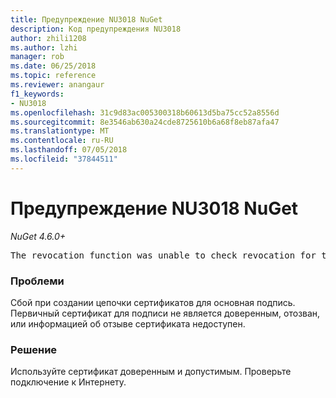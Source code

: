 ```yaml
---
title: Предупреждение NU3018 NuGet
description: Код предупреждения NU3018
author: zhili1208
ms.author: lzhi
manager: rob
ms.date: 06/25/2018
ms.topic: reference
ms.reviewer: anangaur
f1_keywords:
- NU3018
ms.openlocfilehash: 31c9d83ac005300318b60613d5ba75cc52a8556d
ms.sourcegitcommit: 8e3546ab630a24cde8725610b6a68f8eb87afa47
ms.translationtype: MT
ms.contentlocale: ru-RU
ms.lasthandoff: 07/05/2018
ms.locfileid: "37844511"
---
```

# <a name="nuget-warning-nu3018"></a>Предупреждение NU3018 NuGet

*NuGet 4.6.0+*

<pre>The revocation function was unable to check revocation for the certificate.</pre>

### <a name="issue"></a>Проблеми
Сбой при создании цепочки сертификатов для основная подпись. Первичный сертификат для подписи не является доверенным, отозван, или информацией об отзыве сертификата недоступен.

### <a name="solution"></a>Решение
Используйте сертификат доверенным и допустимым. Проверьте подключение к Интернету.